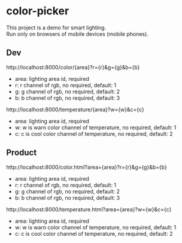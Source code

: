 # color-picker
 This project is a demo for smart lighting.<br>
 Run only on browsers of mobile devices (mobile phones).
 
## Dev
 http://localhost:8000/color/{area}?r={r}&g={g}&b={b}

  * area: lighting area id, required
  * r: r channel of rgb, no required, default: 1
  * g: g channel of rgb, no required, default: 2
  * b: b channel of rgb, no required, default: 3
  
  http://localhost:8000/temperature/{area}?w={w}&c={c}
  
  * area: lighting area id, required
  * w: w is warn color channel of temperature, no required, default: 1
  * c: c is cool color channel of temperature, no required, default: 2
  
## Product
 http://localhost:8000/color.html?area={area}?r={r}&g={g}&b={b}

  * area: lighting area id, required
  * r: r channel of rgb, no required, default: 1
  * g: g channel of rgb, no required, default: 2
  * b: b channel of rgb, no required, default: 3
  
  http://localhost:8000/temperature.html?area={area}?w={w}&c={c}
  
  * area: lighting area id, required
  * w: w is warn color channel of temperature, no required, default: 1
  * c: c is cool color channel of temperature, no required, default: 2
  
  

